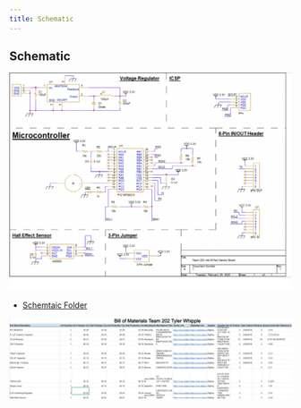 ```yaml
---
title: Schematic
---
```


## Schematic

![Schematic](WhippleSchematic.png)

* [Schemtaic Folder](WhippleScehmatic.zip)

![BOM](BillofMaterials.png)